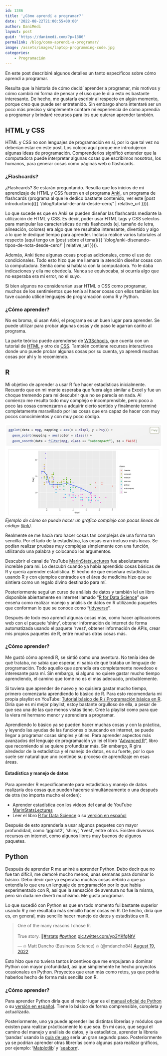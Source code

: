 ```yaml
---
id: 1386
title: '¿Cómo aprendí a programar?'
date: '2022-08-22T21:00:55+00:00'
author: DaniMedi
layout: post
guid: 'https://danimedi.com/?p=1386'
permalink: /blog/como-aprendi-a-programar/
image: /assets/images/laptop-programming-code.jpg
categories:
    - Programación
---
```


En este post describiré algunos detalles un tanto específicos sobre cómo aprendí a programar.

Resulta que la historia de cómo decidí aprender a programar, mis motivos y cómo cambió mi forma de pensar y el uso que le di a esto es bastante interesante. De hecho, me gustaría escribir al respecto en algún momento, porque creo que puede ser entretenido. Sin embargo ahora intentaré ser un poco más preciso y simplemente contaré mi experiencia de cómo aprendía a programar y brindaré recursos para los que quieran aprender también.

## HTML y CSS

HTML y CSS no son lenguajes de programación en sí, por lo que tal vez no deberían estar en este post. Los coloco aquí porque me introdujeron algunas ideas de programación. Comprenderlos significó entender que la computadora puede interpretar algunas cosas que escribimos nosotros, los humanos, para generar cosas como páginas web o flashcards.

### ¿Flashcards?

¿Flashcards? Se estarán preguntando. Resulta que los inicios de mi aprendizaje de HTML y CSS fueron en el programa [Anki](https://apps.ankiweb.net/), un programa de flashcards (programa al que le dedico bastante contenido, ver este [post introductorio]({{ '/blog/tutorial-de-anki-desde-cero/' | relative_url }})).

Lo que sucede es que en Anki se pueden diseñar las flashcards mediante la utilización de HTML y CSS. Es decir, poder usar HTML tags y CSS selectos para manipular las características de mis flashcards (ej. tamaño de letra, alineación, colores) era algo que me resultaba interesante, divertido y algo a lo que le dediqué tiempo para aprender. Incluso realicé varios tutoriales al respecto (aquí tengo un [post sobre el tema]({{ '/blog/anki-disenando-tipos-de-nota-desde-cero/' | relative_url }})).

Además, Anki tiene algunas cosas propias adicionales, como el uso de condicionales. Todo esto hizo que me llamara la atención diseñar cosas con la computadora. Sentía como si hablara con la computadora. Yo le daba indicaciones y ella me obedecía. Nunca se equivocaba, si ocurría algo que no esperaba era mi error, no el suyo.

Si bien algunos no considerarían usar HTML o CSS como programar, muchos de los sentimientos que tenía al hacer cosas con ellos también los tuve cuando utilicé lenguajes de programación como R y Python.

### ¿Cómo aprender?

No es broma, si usan Anki, el programa es un buen lugar para aprender. Se puede utilizar para probar algunas cosas y de paso le agarran cariño al programa.

La parte teórica puede aprenderse de [W3Schools](https://www.w3schools.com/), que cuenta con un tutorial de [HTML](https://www.w3schools.com/html/default.asp) y otro de [CSS](https://www.w3schools.com/css/default.asp). También contiene recursos interactivos donde uno puede probar algunas cosas por su cuenta, yo aprendí muchas cosas por ahí y lo recomiendo.

## R

Mi objetivo de aprender a usar R fue hacer estadísticas inicialmente. Recuerdo que en mi mente esperaba que fuera algo similar a Excel y fue un choque tremendo para mí descubrir que no se parecía en nada. Al comienzo me resulto todo muy complejo e incomprensible, pero poco a poco las cosas comenzaron a adquirir cierto sentido y finalmente terminé completamente maravillado por las cosas que era capaz de hacer con muy pocos conocimientos y con muy poco código.

![](/assets/images/ggplot2-graph-example.jpg)
*Ejemplo de cómo se puede hacer un gráfico complejo con pocas líneas de código ([link](https://r4ds.had.co.nz/data-visualisation.html)).*

Realmente se me hacía raro hacer cosas tan complejas de una forma tan sencilla. Por el lado de la estadística, las cosas eran incluso más locas. Se podían realizar pruebas muy complejas simplemente con una función, utilizando una palabra y colocando los argumentos.

Descubrir el canal de YouTube [MarinStatsLectures](https://www.youtube.com/c/marinstatlectures) fue absolutamente increíble para mí. Lo descubrí cuando ya había aprendido cosas básicas de R y quería aprender estadística. El hecho de que enseñara estadística usando R y con ejemplos centrados en el área de medicina hizo que se sintiera como un regalo divino destinado para mí.

Posteriormente seguí un curso de análisis de datos y también leí un libro disponible abiertamente en internet llamado “[R for Data Science](https://r4ds.had.co.nz/)” que enseña como realizar manejo y análisis de datos en R utilizando paquetes que conforman lo que se conoce como “[tidyverse](https://www.tidyverse.org/)“.

Después de todo eso aprendí algunas cosas más, como hacer aplicaciones web con el paquete ‘shiny’, obtener información de internet de forma automatizada usando el paquete ‘rvest’, obtener información de APIs, crear mis propios paquetes de R, entre muchas otras cosas más.

### ¿Cómo aprender?

Me gustó cómo aprendí R, se sintió como una aventura. No tenía idea de qué trataba, no sabía que esperar, ni sabía de qué trataba un lenguaje de programación. Todo aquello que aprendía era completamente novedoso e interesante para mí. Sin embargo, si alguno no quiere gastar mucho tiempo aprendiendo, el camino que tomé no es el más adecuado, probablemente.

Si tuviera que aprender de nuevo y no quisiera gastar mucho tiempo, primero comenzaría aprendiendo lo básico de R. Para esto recomendaría mi propia playlist en YouTube: [Tutorial básico de R / Programación básica en R](https://www.youtube.com/playlist?list=PLiR4mMxzSHWjkzl-JAcCQ6LKV8b2I8LzR). Diría que es mi mejor playlist, estoy bastante orgulloso de ella, a pesar de que sea una de las que menos vistas tiene. Creé la playlist como para que la viera mi hermano menor y aprendiera a programar.

Aprendiendo lo básico ya se pueden hacer muchas cosas y con la práctica, y leyendo las ayudas de las funciones o buscando en internet, se puede llegar a programar cosas simples y útiles. Para aprender aspectos más avanzados del lenguaje de programación yo leí el libro “[Advanced R](https://adv-r.hadley.nz/)“, libro que recomiendo si se quiere profundizar más. Sin embargo, R gira alrededor de la estadística y el manejo de datos, es su fuerte, por lo que suele ser natural que uno continúe su proceso de aprendizaje en esas áreas.

#### Estadística y manejo de datos

Para aprender R específicamente para estadística y manejo de datos realizaría dos cosas que pueden hacerse simultáneamente o una después de otra (no importa mucho el orden):

- Aprender estadística con los videos del canal de YouTube [MarinStatsLectures](https://www.youtube.com/c/marinstatlectures)
- Leer el libro [R for Data Science](https://r4ds.had.co.nz/) o su [versión en español](https://es.r4ds.hadley.nz/)

Después de esto aprendería a usar algunos paquetes con mayor profundidad, como ‘ggplot2’, ‘shiny’, ‘rvest’, entre otros. Existen diversos recursos en internet, como algunos libros muy buenos de algunos paquetes.

## Python

Después de aprender R me animé a aprender Python. Debo decir que no fue tan difícil, me demoré mucho menos, unas semanas para dominar lo básico. Debo decir que ya esperaba muchas cosas debido a que ya entendía lo que era un lenguaje de programación por lo que había experimentado con R, así que la sensación de aventura no fue la misma, pero sin duda me divertí muchísimo. Me gusta programar.

Lo que sucedió con Python es que en todo momento fui bastante superior usando R y me resultaba más sencillo hacer cosas en R. De hecho, diría que es, en general, más sencillo hacer manejo de datos y estadística en R.


<blockquote class="twitter-tweet"><p lang="en" dir="ltr">One of the many reasons I chose R. <br><br>True story. 🧵<a href="https://twitter.com/hashtag/rstats?src=hash&amp;ref_src=twsrc%5Etfw">#rstats</a> <a href="https://twitter.com/hashtag/python?src=hash&amp;ref_src=twsrc%5Etfw">#python</a> <a href="https://t.co/yp3YKfgNtV">pic.twitter.com/yp3YKfgNtV</a></p>&mdash; 🔥 Matt Dancho (Business Science) 🔥 (@mdancho84) <a href="https://twitter.com/mdancho84/status/1560584110124449792?ref_src=twsrc%5Etfw">August 19, 2022</a></blockquote> <script async src="https://platform.twitter.com/widgets.js" charset="utf-8"></script>

Esto hizo que no tuviera tantos incentivos que me empujaran a dominar Python con mayor profundidad, así que simplemente he hecho proyectos ocasionales en Python. Proyectos que eran más como retos, ya que podría haberlos hecho de forma más sencilla con R.

### ¿Cómo aprender?

Para aprender Python diría que el mejor lugar es el [manual oficial de Python](https://docs.python.org/3/tutorial/index.html) o su [versión en español](https://docs.python.org/es/3/tutorial/). Tiene lo básico de forma comprensible, completa y actualizada.

Posteriormente, uno ya puede aprender las distintas librerías y módulos que existen para realizar prácticamente lo que sea. En mi caso, que seguí el camino del manejo y análisis de datos, y la estadística, aprender la librería ‘pandas’ usando la [guía de uso](https://pandas.pydata.org/docs/user_guide/index.html#user-guide) sería un gran segundo paso. Posteriormente ya se podrían aprender otras librerías como algunas para realizar gráficos, por ejemplo: ‘[Matplotlib](https://matplotlib.org/)‘ y ‘[seaborn](https://seaborn.pydata.org/)‘.
